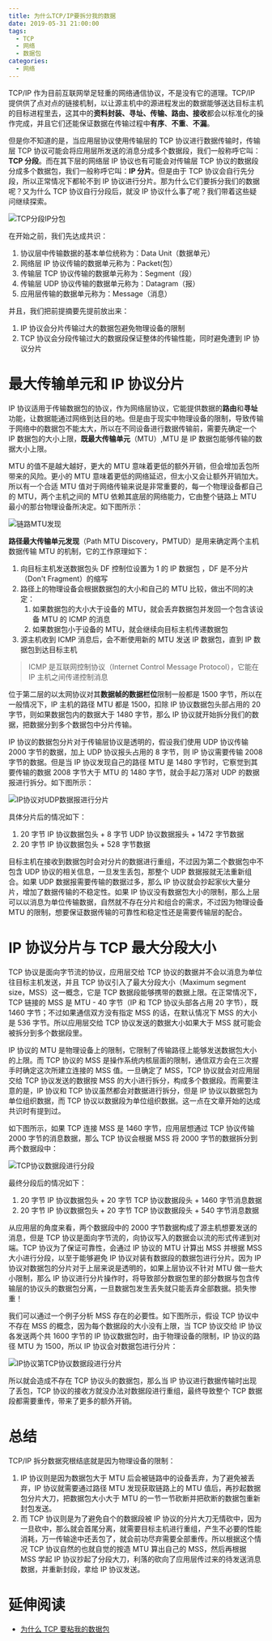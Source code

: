 ```yaml
---
title: 为什么TCP/IP要拆分我的数据
date: 2019-05-31 21:00:00
tags:
  - TCP
  - 网络
  - 数据包
categories:
  - 网络
---
```


TCP/IP 作为目前互联网举足轻重的网络通信协议，不是没有它的道理。TCP/IP 提供供了点对点的链接机制，以让源主机中的源进程发出的数据能够送达目标主机的目标进程里去，这其中的**资料封装、寻址、传输、路由、接收**都会以标准化的操作完成，并且它们还能保证数据在传输过程中**有序**、**不重**、**不漏**。

但是你不知道的是，当应用层协议使用传输层的 TCP 协议进行数据传输时，传输层 TCP 协议可能会将应用层所发送的消息分成多个数据段，我们一般称呼它叫：**TCP 分段**。而在其下层的网络层 IP 协议也有可能会对传输层 TCP 协议的数据段分成多个数据包，我们一般称呼它叫：**IP 分片**。但是由于 TCP 协议会自行先分段，所以正常情况下都轮不到 IP 协议进行分片。那为什么它们要拆分我们的数据呢？又为什么 TCP 协议自行分段后，就没 IP 协议什么事了呢？我们带着这些疑问继续探索。

<!--more-->

![TCP分段IP分包](https://cdn.jsdelivr.net/gh/aaronlam/imghosting/20201031123646.png)

在开始之前，我们先达成共识：

1. 协议层中传输数据的基本单位统称为：Data Unit（数据单元）
2. 网络层 IP 协议传输的数据单元称为：Packet(包）
3. 传输层 TCP 协议传输的数据单元称为：Segment（段）
4. 传输层 UDP 协议传输的数据单元称为：Datagram（报）
5. 应用层传输的数据单元称为：Message（消息）

并且，我们把前提摘要先提前放出来：

1. IP 协议会分片传输过大的数据包避免物理设备的限制
2. TCP 协议会分段传输过大的数据段保证整体的传输性能，同时避免遭到 IP 协议分片

# 最大传输单元和 IP 协议分片

IP 协议适用于传输数据包的协议，作为网络层协议，它能提供数据的**路由**和**寻址**功能，让数据能通过网络到达目的地。但是由于现实中物理设备的限制，导致传输于网络中的数据包不能太大，所以在不同设备进行数据传输前，需要先确定一个 IP 数据包的大小上限，**既最大传输单元**（MTU）,MTU 是 IP 数据包能够传输的数据大小上限。

MTU 的值不是越大越好，更大的 MTU 意味着更低的额外开销，但会增加丢包所带来的风险。更小的 MTU 意味着更低的网络延迟，但太小又会让额外开销加大。所以有一个合适 MTU 值对于网络传输来说是非常重要的，每一个物理设备都自己的 MTU，两个主机之间的 MTU 依赖其底层的网络能力，它由整个链路上 MTU 最小的那台物理设备所决定。如下图所示：

![链路MTU发现](https://cdn.jsdelivr.net/gh/aaronlam/imghosting/20201031133126.png)

**路径最大传输单元发现**（Path MTU Discovery，PMTUD）是用来确定两个主机数据传输 MTU 的机制，它的工作原理如下：

1. 向目标主机发送数据包头 DF 控制位设置为 1 的 IP 数据包 ，DF 是不分片（Don't Fragment）的缩写
2. 路径上的物理设备会根据数据包的大小和自己的 MTU 比较，做出不同的决定：
   1. 如果数据包的大小大于设备的 MTU，就会丢弃数据包并发回一个包含该设备 MTU 的 ICMP 的消息
   2. 如果数据包小于设备的 MTU，就会继续向目标主机传递数据包
3. 源主机收到 ICMP 消息后，会不断使用新的 MTU 发送 IP 数据包，直到 IP 数据包到达目标主机

> ICMP 是互联网控制协议（Internet Control Message Protocol），它能在 IP 主机之间传递控制消息

位于第二层的以太网协议对其**数据帧的数据栏位**限制一般都是 1500 字节，所以在一般情况下，IP 主机的路径 MTU 都是 1500，扣除 IP 协议数据包头部占用的 20 字节，则如果数据包内的数据大于 1480 字节，那么 IP 协议就开始拆分我们的数据，把数据分到多个数据包中分片传输。

IP 协议的数据包分片对于传输层协议是透明的，假设我们使用 UDP 协议传输 2000 字节的数据，加上 UDP 协议报头占用的 8 字节，则 IP 协议需要传输 2008 字节的数据。但是当 IP 协议发现自己的路径 MTU 是 1480 字节时，它察觉到其要传输的数据 2008 字节大于 MTU 的 1480 字节，就会手起刀落对 UDP 的数据报进行拆分。如下图所示：

![IP协议对UDP数据报进行分片](https://cdn.jsdelivr.net/gh/aaronlam/imghosting/20201031141508.png)

具体分片后的情况如下：

1. 20 字节 IP 协议数据包头 + 8 字节 UDP 协议数据报头 + 1472 字节数据
2. 20 字节 IP 协议数据包头 + 528 字节数据

目标主机在接收到数据包时会对分片的数据进行重组，不过因为第二个数据包中不包含 UDP 协议的相关信息，一旦发生丢包，那整个 UDP 数据报就无法重新组合。如果 UDP 数据报需要传输的数据过多，那么 IP 协议就会抄起家伙大量分片，增加了数据传输的不稳定性。如果 IP 协议没有数据包大小的限制，那么上层可以以消息为单位传输数据，自然就不存在分片和组合的需求，不过因为物理设备 MTU 的限制，想要保证数据传输的可靠性和稳定性还是需要传输层的配合。

# IP 协议分片与 TCP 最大分段大小

TCP 协议是面向字节流的协议，应用层交给 TCP 协议的数据并不会以消息为单位往目标主机发送，并且 TCP 协议引入了最大分段大小（Maximum segment size，MSS）这一概念，它是 TCP 数据段能够携带的数据上限。在正常情况下，TCP 链接的 MSS 是 MTU - 40 字节（IP 和 TCP 协议头部各占用 20 字节），既 1460 字节；不过如果通信双方没有指定 MSS 的话，在默认情况下 MSS 的大小是 536 字节。所以应用层交给 TCP 协议发送的数据大小如果大于 MSS 就可能会被拆分到多个数据段里。

IP 协议的 MTU 是物理设备上的限制，它限制了传输路径上能够发送数据包大小的上限。而 TCP 协议的 MSS 是操作系统内核层面的限制，通信双方会在三次握手时确定这次所建立连接的 MSS 值。一旦确定了 MSS，TCP 协议就会对应用层交给 TCP 协议发送的数据按 MSS 的大小进行拆分，构成多个数据段。而需要注意的是，IP 协议和 TCP 协议虽然都会对数据进行拆分，但是 IP 协议以数据包为单位组织数据，而 TCP 协议以数据段为单位组织数据。这一点在文章开始的达成共识时有提到过。

如下图所示，如果 TCP 连接 MSS 是 1460 字节，应用层想通过 TCP 协议传输 2000 字节的消息数据，那么 TCP 协议会根据 MSS 将 2000 字节的数据拆分到两个数据段中：

![TCP协议数据段进行分段](https://cdn.jsdelivr.net/gh/aaronlam/imghosting/20201031154702.png)

最终分段后的情况如下：

1. 20 字节 IP 协议数据包头 + 20 字节 TCP 协议数据段头 + 1460 字节消息数据
2. 20 字节 IP 协议数据包头 + 20 字节 TCP 协议数据段头 + 540 字节消息数据

从应用层的角度来看，两个数据段中的 2000 字节数据构成了源主机想要发送的消息，但是 TCP 协议是面向字节流的，向协议写入的数据会以流的形式传递到对端。TCP 协议为了保证可靠性，会通过 IP 协议的 MTU 计算出 MSS 并根据 MSS 大小进行分段，以至于能够避免 IP 协议对装有数据段的数据包进行分片。因为 IP 协议对数据包的分片对于上层来说是透明的，如果上层协议不针对 MTU 做一些大小限制，那么 IP 协议进行分片操作时，将导致部分数据包里的部分数据与包含传输层的协议头的数据包分离，一旦数据包发生丢失就只能丢弃全部数据。损失惨重！

我们可以通过一个例子分析 MSS 存在的必要性。如下图所示，假设 TCP 协议中不存在 MSS 的概念，因为每个数据段的大小没有上限，当 TCP 协议交给 IP 协议各发送两个共 1600 字节的 IP 协议数据包时，由于物理设备的限制，IP 协议的路径 MTU 为 1500，所以 IP 协议会对数据包进行分片：

![IP协议第TCP协议数据段进行分片](https://cdn.jsdelivr.net/gh/aaronlam/imghosting/20201031164352.png)

所以就会造成不存在 TCP 协议头的数据包，那么当 IP 协议进行数据传输时出现了丢包，TCP 协议的接收方就没办法对数据段进行重组，最终导致整个 TCP 数据段都需要重传，带来了更多的额外开销。

# 总结

TCP/IP 拆分数据究根结底就是因为物理设备的限制：

1. IP 协议则是因为数据包大于 MTU 后会被链路中的设备丢弃，为了避免被丢弃，IP 协议就需要通过路径 MTU 发现获取链路上的 MTU 值后，再抄起数据包分片大刀，把数据包大小大于 MTU 的一节一节砍断并把砍断的数据包重新封包发送。
2. 而 TCP 协议则是为了避免自个的数据段被 IP 协议的分片大刀无情砍中，因为一旦砍中，那么就会首尾分离，就需要目标主机进行重组，产生不必要的性能消耗，万一传输途中还丢包了，就会前功尽弃需要全部重传。所以根据这个情况 TCP 协议自然的也就自觉的按造 MTU 算出自己的 MSS，然后再根据 MSS 学起 IP 协议抄起了分段大刀，利落的砍向了应用层传过来的待发送消息数据，并重新封段，拿给 IP 协议发送。

# 延伸阅读

- [为什么 TCP 要粘我的数据包](/2019/04/04/why-tcp-sticky-my-packet/)
